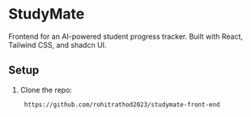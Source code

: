 # StudyMate 

Frontend for an AI-powered student progress tracker. Built with React, Tailwind CSS, and shadcn UI.

## **Setup**
1. Clone the repo:
   ```bash
    https://github.com/rohitrathod2023/studymate-front-end